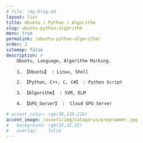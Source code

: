 ```yaml
---
# file: !my-blog.md
layout: list
title: Ubuntu / Python / Algorithm
slug: ubuntu-python-algorithm
menu: true
permalink: /ubuntu-python-algorithm/
order: 2
sitemap: false
description: >
    Ubuntu, Language, Algorithm Marking.    
 
    1. 【Ubuntu】 : Linux, Shell     

    2. 【Python, C++, C, C#】 : Python Script

    3. 【Algorithm】 : SVM, ELM       

    4. 【GPU_Server】 :  Cloud GPU Server

# accent_color: rgb(38,139,210)
accent_image: /assets/img/catagorys/programmer.jpg
#   background: rgb(32,32,32)
#   overlay:    false
---
```

